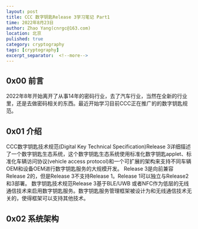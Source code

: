 ```yaml
---
layout: post
title: CCC 数字钥匙Release 3学习笔记 Part1
time: 2022年8月23日
author: Zhao Yang(cnrgc@163.com)
location: 北京
pulished: true
category: cryptography
tags: [cryptography]
excerpt_separator:  <!--more-->
---
```


## 0x00 前言

2022年8年开始离开了从事14年的密码行业，去了汽车行业，当然在全新的行业里，还是去做密码相关的东西。最近开始学习目前CCC正在推广的的数字钥匙规范。

## 0x01 介绍

CCC数字钥匙技术规范(Digital Key Technical Specification)Release 3详细描述了一个数字钥匙生态系统，这个数字钥匙生态系统使用标准化数字钥匙applet、标准化车辆访问协议(vehicle access protocol)和一个可扩展的架构来支持不同车辆OEM和设备OEM进行数字钥匙服务的大规模开发。
Release 3是向前兼容Release 2的，但是Release 3不支持Release 1。Release 1可以独立与Release2和3部署。
数字钥匙技术规范Release 3基于BLE/UWB 或者NFC作为低层的无线通信技术来启用数字钥匙服务。数字钥匙服务管理框架被设计为和无线通信技术无关的，使得框架可以支持其他技术。

## 0x02 系统架构

